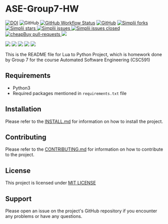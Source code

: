 # ASE-Group7-HW

<!-- [![DOI](https://zenodo.org/badge/404911045.svg)](https://zenodo.org/badge/latestdoi/404911045)
[![License: MIT](https://img.shields.io/badge/License-MIT-yellow.svg)](https://opensource.org/licenses/MIT)
[![Code style: black](https://img.shields.io/badge/code%20style-black-000000.svg)](https://github.com/psf/black)
[![Build Status](https://app.travis-ci.com/palash27/ASE-Group7-HW.svg?branch=main)](https://app.travis-ci.com/palash27/ASE-Group7-HW)
[![codecov](https://codecov.io/gh/palash27/ASE-Group7-HW/branch/main/graph/badge.svg?token=9ZXVRIPHLO)](https://codecov.io/gh/palash27/ASE-Group7-HW)
![github workflow](https://github.com/palash27/ASE-Group7-HW/actions/workflows/unit_test.yml/badge.svg)
![github workflow](https://github.com/palash27/ASE-Group7-HW/actions/workflows/style_checker.yml/badge.svg)
![github workflow](https://github.com/palash27/ASE-Group7-HW/actions/workflows/syntax_checker.yml/badge.svg)
![github workflow](https://github.com/palash27/ASE-Group7-HW/actions/workflows/close_as_a_feature.yml/badge.svg) -->
<!--Badges-->
[![DOI](https://zenodo.org/badge/DOI/10.5281/zenodo.8475.svg)](https://doi.org/10.5281/zenodo.8475)
![GitHub](https://img.shields.io/badge/Language-Python-blue.svg)
[![GitHub Workflow Status](https://img.shields.io/github/actions/workflow/status/palash27/ASE-Group7-HW/python-app.yml)](https://github.com/palash27/ASE-Group7-HW/actions)
[![GitHub](https://img.shields.io/github/license/palash27/ASE-Group7-HW)](https://github.com/palash27/ASE-Group7-HW/blob/main/LICENSE.md)
<a href="https://github.com/palash27/ASE-Group7-HW/fork" target="blank">
<img src="https://img.shields.io/github/forks/palash27/ASE-Group7-HW?style=flat-square" alt="Simplii forks"/>
</a>
<a href="https://github.com/palash27/ASE-Group7-HW/stargazers" target="blank">
<img src="https://img.shields.io/github/stars/palash27/ASE-Group7-HW?style=flat-square" alt="Simplii stars"/>
</a>
<a href="https://github.com/palash27/ASE-Group7-HW/issues" target="blank">
<img src="https://img.shields.io/github/issues/palash27/ASE-Group7-HW?style=flat-square" alt="Simplii issues"/>
</a>
<a href="https://github.com/palash27/ASE-Group7-HW/issues" target="blank">
<img src="https://img.shields.io/github/issues-closed/palash27/ASE-Group7-HW" alt="Simplii issues closed"/>
</a>
<a href="https://github.com/palash27/ASE-Group7-HW/pulls" target="blank">
<img src="https://img.shields.io/github/issues-pr/palash27/ASE-Group7-HW?style=flat-square" alt="cheapBuy pull-requests"/>
</a>
<a href="https://github.com/palash27/ASE-Group7-HW/graphs/contributors" alt="Contributors">
<img src="https://img.shields.io/github/contributors/palash27/ASE-Group7-HW" /></a>

<a href="https://github.com/palash27/ASE-Group7-HW/milestones" alt="milestones">
<img src="https://img.shields.io/github/milestones/all/palash27/ASE-Group7-HW" /></a> 

<a href="https://github.com/palash27/ASE-Group7-HW/graphs/commit-activity" alt="commit activity">
<img src="https://img.shields.io/github/commit-activity/w/palash27/ASE-Group7-HW" /></a> 

<a href="https://github.com/palash27/ASE-Group7-HW/discussions" alt="discussion">
<img src="https://img.shields.io/github/discussions/palash27/ASE-Group7-HW" /></a> 

<a href="https://img.shields.io/github/repo-size/palash27/ASE-Group7-HW" alt="repo size">
<img src="https://img.shields.io/github/repo-size/palash27/ASE-Group7-HW" /></a>

<a href="https://img.shields.io/tokei/lines/github/palash27/ASE-Group7-HW" alt="total lines">
<img src="https://img.shields.io/tokei/lines/github/palash27/ASE-Group7-HW" /></a>
<br>

<!-- <p align="center">
    <a href="https://github.com/palash27/ASE-Group7-HW/issues/new/choose">Report Bug</a>
    /
    <a href="https://github.com/palash27/ASE-Group7-HW/issues/new/choose">Request Feature</a>
</p> -->


This is the README file for Lua to Python Project, which is homework done by Group 7 for the course Automated Software Engineering (CSC591)

## Requirements

- Python3
- Required packages mentioned in `requirements.txt` file

## Installation

Please refer to the [INSTALL.md](INSTALL.md) for information on how to install the project.

## Contributing

Please refer to the [CONTRIBUTING.md](CONTRIBUTING.md) for information on how to contribute to the project.

## License

This project is licensed under [MIT LICENSE](LICENSE.md)

## Support

Please open an issue on the project's GitHub repository if you encounter any problems or have any questions.
